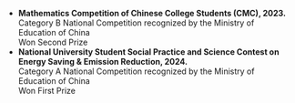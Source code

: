 - <b>Mathematics Competition of Chinese College Students (CMC), 2023.</b><br>
  Category B National Competition recognized by the Ministry of Education of China<br>
  Won Second Prize
- <b>National University Student Social Practice and Science Contest on Energy Saving & Emission Reduction, 2024.</b> <br>
  Category A National Competition recognized by the Ministry of Education of China<br>
  Won First Prize